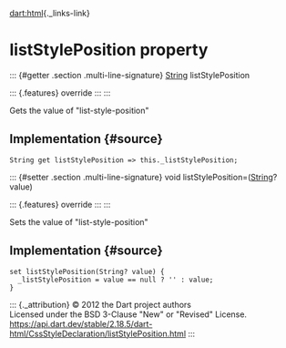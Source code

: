 [dart:html](../../dart-html/dart-html-library){._links-link}

listStylePosition property
==========================

::: {#getter .section .multi-line-signature}
[String](../../dart-core/string-class) listStylePosition

::: {.features}
override
:::
:::

Gets the value of \"list-style-position\"

Implementation {#source}
--------------

``` {.language-dart data-language="dart"}
String get listStylePosition => this._listStylePosition;
```

::: {#setter .section .multi-line-signature}
void listStylePosition=([String](../../dart-core/string-class)? value)

::: {.features}
override
:::
:::

Sets the value of \"list-style-position\"

Implementation {#source}
--------------

``` {.language-dart data-language="dart"}
set listStylePosition(String? value) {
  _listStylePosition = value == null ? '' : value;
}
```

::: {._attribution}
© 2012 the Dart project authors\
Licensed under the BSD 3-Clause \"New\" or \"Revised\" License.\
<https://api.dart.dev/stable/2.18.5/dart-html/CssStyleDeclaration/listStylePosition.html>
:::

